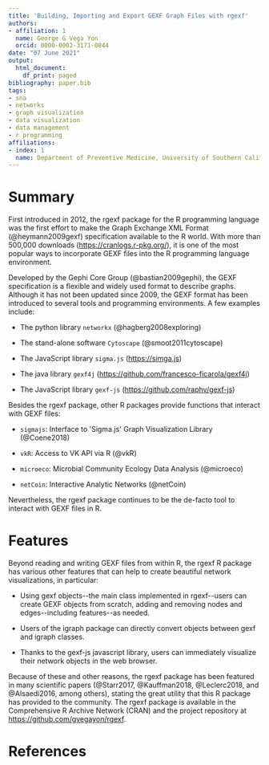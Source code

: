 ```yaml
---
title: 'Building, Importing and Export GEXF Graph Files with rgexf'
authors:
- affiliation: 1
  name: George G Vega Yon
  orcid: 0000-0002-3171-0844
date: "07 June 2021"
output:
  html_document:
    df_print: paged
bibliography: paper.bib
tags:
- sna
- networks
- graph visualization
- data visualization
- data management
- r programming
affiliations:
- index: 1
  name: Department of Preventive Medicine, University of Southern California
---
```


# Summary

First introduced in 2012, the rgexf package for the R programming language was the first effort to make the Graph Exchange XML Format (@heymann2009gexf) specification available to the R world. With more than 500,000 downloads (https://cranlogs.r-pkg.org/), it is one of the most popular ways to incorporate GEXF files into the R programming language environment.

Developed by the Gephi Core Group (@bastian2009gephi), the GEXF specification is a flexible and widely used format to describe graphs. Although it has not been updated since 2009, the GEXF format has been introduced to several tools and programming environments. A few examples include:

- The python library `networkx` (@hagberg2008exploring) 

- The stand-alone software `Cytoscape` (@smoot2011cytoscape)

- The JavaScript library `sigma.js` (https://simga.js)

- The java library `gexf4j` (https://github.com/francesco-ficarola/gexf4j) 

- The JavaScript library `gexf-js` (https://github.com/raphv/gexf-js)

Besides the rgexf package, other R packages provide functions that interact with GEXF files:

- `sigmajs`: Interface to 'Sigma.js' Graph Visualization Library (@Coene2018)

- `vkR`: Access to VK API via R (@vkR)

- `microeco`: Microbial Community Ecology Data Analysis (@microeco) 

- `netCoin`: Interactive Analytic Networks (@netCoin)

Nevertheless, the rgexf package continues to be the de-facto tool to interact with GEXF files in R.

# Features

Beyond reading and writing GEXF files from within R, the rgexf R package has various other features that can help to create beautiful network visualizations, in particular:

- Using gexf objects--the main class implemented in rgexf--users can create GEXF objects from scratch, adding and removing nodes and edges--including features--as needed.

- Users of the igraph package can directly convert objects between gexf and igraph classes.

- Thanks to the gexf-js javascript library, users can immediately visualize their network objects in the web browser.

Because of these and other reasons, the rgexf package has been featured in many scientific papers (@Starr2017, @Kauffman2018, @Leclerc2018, and @Alsaedi2016, among others), stating the great utility that this R package has provided to the community. The rgexf package is available in the Comprehensive R Archive Network (CRAN) and the project repository at https://github.com/gvegayon/rgexf.

# References 
